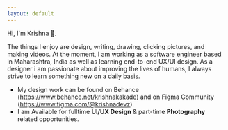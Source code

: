 ```yaml
---
layout: default
---
```

Hi, I'm Krishna 👋.

The things I enjoy are design, writing, drawing, clicking pictures, and making videos.
At the moment, I am working as a software engineer based in Maharashtra, India as well as learning end-to-end UX/UI design. As a designer i am passionate about improving the lives of humans, I always strive to learn something new on a daily basis.

* My design work can be found on Behance (https://www.behance.net/krishnakakade) and on Figma Community (https://www.figma.com/@krishnadevz).
*  I am Available for fulltime **UI/UX Design** & part-time **Photography** related opportunities. 


